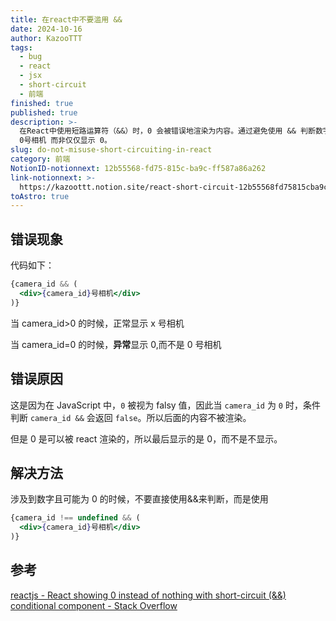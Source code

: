 ```yaml
---
title: 在react中不要滥用 &&
date: 2024-10-16
author: KazooTTT
tags:
  - bug
  - react
  - jsx
  - short-circuit
  - 前端
finished: true
published: true
description: >-
  在React中使用短路运算符（&&）时，0 会被错误地渲染为内容。通过避免使用 && 判断数字，特别是可能为 0 的值，可以确保正确的内容显示，例如显示
  0号相机 而非仅仅显示 0。
slug: do-not-misuse-short-circuiting-in-react
category: 前端
NotionID-notionnext: 12b55568-fd75-815c-ba9c-ff587a86a262
link-notionnext: >-
  https://kazoottt.notion.site/react-short-circuit-12b55568fd75815cba9cff587a86a262
toAstro: true
---
```


## 错误现象

代码如下：

``` jsx
{camera_id && (
  <div>{camera_id}号相机</div>
)}
```

当 camera_id>0 的时候，正常显示 x 号相机

当 camera_id=0 的时候，**异常**显示 0,而不是 0 号相机

## 错误原因

这是因为在 JavaScript 中，`0` 被视为 falsy 值，因此当 `camera_id` 为 `0` 时，条件判断 `camera_id &&` 会返回 `false`。所以后面的内容不被渲染。

但是 0 是可以被 react 渲染的，所以最后显示的是 0，而不是不显示。

## 解决方法

涉及到数字且可能为 0 的时候，不要直接使用&&来判断，而是使用

``` jsx
{camera_id !== undefined && (
  <div>{camera_id}号相机</div>
)}
```

## 参考

[reactjs - React showing 0 instead of nothing with short-circuit (&&) conditional component - Stack Overflow](https://stackoverflow.com/questions/53048037/react-showing-0-instead-of-nothing-with-short-circuit-conditional-component)
